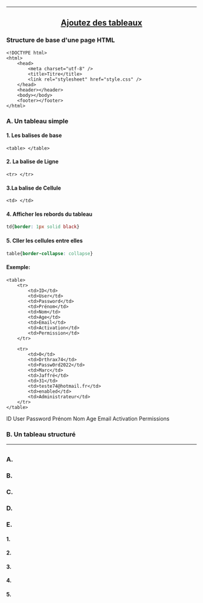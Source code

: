 ---------------------------------------------------------------------------------------------------------------------------------------------------------------
## <p align='center'> [Ajoutez des tableaux](https://openclassrooms.com/fr/courses/1603881-apprenez-a-creer-votre-site-web-avec-html5-et-css3/1606851-ajoutez-des-tableaux)</p>


### Structure de base d'une page HTML
```
<!DOCTYPE html>
<html>
    <head>
        <meta charset="utf-8" />
        <title>Titre</title>
        <link rel="stylesheet" href="style.css" />
    </head>
    <header></header>
    <body></body>
    <footer></footer>
</html>
```


### A. Un tableau simple
#### 1. Les balises de base
```
<table> </table>
```

#### 2. La balise de Ligne
```
<tr> </tr>
```
#### 3.La balise de Cellule
```
<td> </td>
```

#### 4. Afficher les rebords du tableau
```css
td{border: 1px solid black}
```

#### 5. Cller les cellules entre elles
```css
table{border-collapse: collapse}
```

#### Exemple:
```
<table>
	<tr>
		<td>ID</td>
		<td>User</td>
		<td>Password</td>
		<td>Prénom</td>
		<td>Nom</td>
		<td>Age</td>
		<td>Email</td>
		<td>Activation</td>
		<td>Permission</td>
	</tr>

	<tr>
		<td>0</td>
		<td>Drthrax74</td>
		<td>Passw0rd2022</td>
		<td>Marc</td>
		<td>Jaffré</td>
		<td>31</td>
		<td>teste74@hotmail.fr</td>
		<td>enabled</td>
		<td>Administrateur</td>
	</tr>
</table>
```



ID
User
Password
Prénom
Nom
Age
Email
Activation
Permissions




### B. Un tableau structuré
---------------------------------------------------------------------------------------------------------------------------------------------------------------
## <p align='center'> []()</p>

### A.
### B.
### C.
### D.
### E.


#### 1.
#### 2.
#### 3.
#### 4.
#### 5.

```
```

